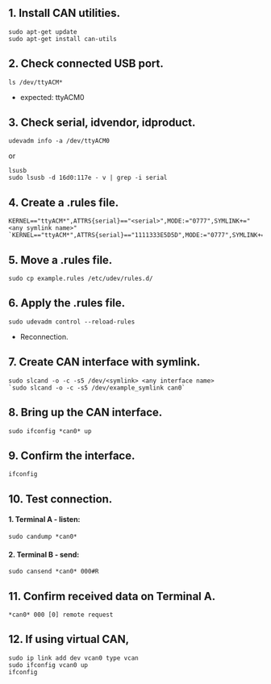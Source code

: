 ## 1. Install CAN utilities.
```
sudo apt-get update
sudo apt-get install can-utils
```

## 2. Check connected USB port.
```
ls /dev/ttyACM*
```
* expected: ttyACM0

## 3. Check serial, idvendor, idproduct.
```
udevadm info -a /dev/ttyACM0
```
or
```
lsusb
sudo lsusb -d 16d0:117e - v | grep -i serial 
```

## 4. Create a .rules file.
```
KERNEL=="ttyACM*",ATTRS{serial}=="<serial>",MODE:="0777",SYMLINK+="<any symlink name>"  
`KERNEL=="ttyACM*",ATTRS{serial}=="1111333E5D5D",MODE:="0777",SYMLINK+="example_symlink"`
```

## 5. Move a .rules file.
```
sudo cp example.rules /etc/udev/rules.d/
```

## 6. Apply the .rules file.
```
sudo udevadm control --reload-rules
```
* Reconnection.

## 7. Create CAN interface with symlink.
```
sudo slcand -o -c -s5 /dev/<symlink> <any interface name>
`sudo slcand -o -c -s5 /dev/example_symlink can0`
```
 
## 8. Bring up the CAN interface.
```
sudo ifconfig *can0* up
```

## 9. Confirm the interface.
```
ifconfig
```

## 10. Test connection.

  #### 1. Terminal A - listen:
  ```
  sudo candump *can0*
  ```
 
  #### 2. Terminal B - send:
  ```
  sudo cansend *can0* 000#R
  ```

## 11. Confirm received data on Terminal A.
```
*can0* 000 [0] remote request 
```

## 12. If using virtual CAN,
```
sudo ip link add dev vcan0 type vcan  
sudo ifconfig vcan0 up  
ifconfig
```